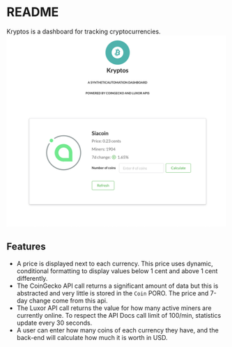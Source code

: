 # README

Kryptos is a dashboard for tracking cryptocurrencies.
![Kryptos](/display.png)
## Features
- A price is displayed next to each currency. This price uses dynamic, conditional formatting to display values below 1 cent and above 1 cent differently.
- The CoinGecko API call returns a significant amount of data but this is abstracted and very little is stored in the `Coin` PORO. The price and 7-day change come from this api.
- The Luxor API call returns the value for how many active miners are currently online. To respect the API Docs call limit of 100/min, statistics update every 30 seconds.
- A user can enter how many coins of each currency they have, and the back-end will calculate how much it is worth in USD.

